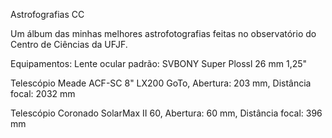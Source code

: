 Astrofografias CC

Um álbum das minhas melhores astrofotografias feitas no observatório do Centro de Ciências da UFJF.

Equipamentos:
  Lente ocular padrão: SVBONY Super Plossl 26 mm 1,25"
  
  Telescópio Meade ACF-SC 8" LX200 GoTo, Abertura: 203 mm, Distância focal: 2032 mm
  
  Telescópio Coronado SolarMax II 60, Abertura: 60 mm, Distância focal: 396 mm

